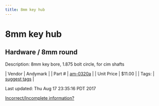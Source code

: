 ```yaml
---
title: 8mm key hub
---
```


# 8mm key hub
## Hardware / 8mm round
Description: 	8mm key bore, 1.875 bolt circle, for cim shafts 

| Vendor | Andymark | 
| Part # | [am-0320a](http://www.andymark.com/Hub-p/am-0320a.htm) | 
| Unit Price | $11.00 | 
| Tags: | [suggest tags](https://docs.google.com/forms/d/e/1FAIpQLSeWyY8v3RgOty-MyWmh9U0iivNYN_molChYyS-0U-o-kOAv_g/viewform) | 

Last updated: Thu Aug 17 23:35:16 PDT 2017

 [Incorrect/Incomplete information?](https://docs.google.com/forms/d/e/1FAIpQLSeWyY8v3RgOty-MyWmh9U0iivNYN_molChYyS-0U-o-kOAv_g/viewform)